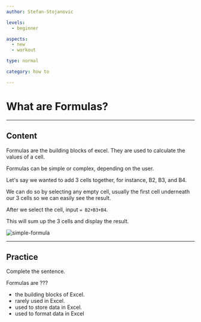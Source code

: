 ```yaml
---
author: Stefan-Stojanovic

levels:
  - beginner

aspects:
  - new
  - workout

type: normal

category: how to

---
```


# What are Formulas?

---
## Content

Formulas are the building blocks of excel. They are used to calculate the values of a cell.

Formulas can be simple or complex, depending on the user.

Let's say we wanted to add 3 cells together, for instance, B2, B3, and B4.

We can do so by selecting any empty cell, usually the first cell underneath our 3 cells so we can easily see the result.

After we select the cell, input `= B2+B3+B4`.

This will sum up the 3 cells and display the result.

![simple-formula](https://img.enkipro.com/488abdd009ea6634bbd73d15f059e786.png)

---
## Practice

Complete the sentence.

Formulas are ???

* the building blocks of Excel.
* rarely used in Excel.
* used to store data in Excel.
* used to format data in Excel
